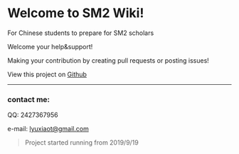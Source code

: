 # Welcome to SM2 Wiki!

For Chinese students to prepare for SM2 scholars

Welcome your help&support!

Making your contribution by creating pull requests or posting issues! 

View this project on [Github](https://github.com/Rye-Catcher/SM2-wiki)

---

### contact me:

QQ: 2427367956

e-mail: lyuxiaot@gmail.com


> Project started running from 2019/9/19
